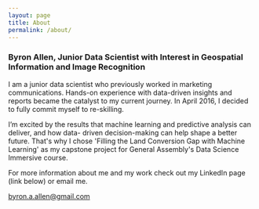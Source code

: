 ```yaml
---
layout: page
title: About
permalink: /about/
---
```


### Byron Allen, Junior Data Scientist with Interest in Geospatial Information and Image Recognition 
I am a junior data scientist who previously worked in marketing communications. Hands-on experience with data-driven insights and reports became the catalyst to my current journey. In April 2016, I decided to fully commit myself to re-skilling.

I’m excited by the results that machine learning and predictive analysis can deliver, and how data- driven decision-making can help shape a better future. That's why I chose 'Filling the Land Conversion Gap with Machine Learning' as my capstone project for General Assembly's Data Science Immersive course. 

For more information about me and my work check out my LinkedIn page (link below) or email me. 

[byron.a.allen@gmail.com](mailto:byron.a.allen@gmail.com)
